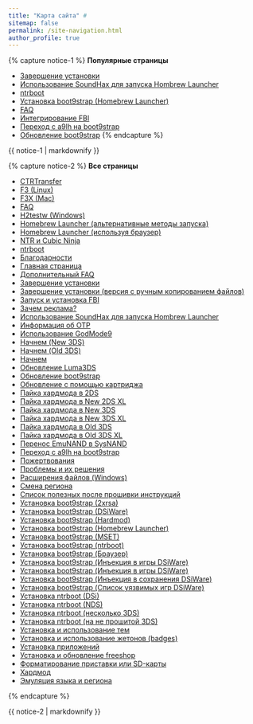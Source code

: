 ```yaml
---
title: "Карта сайта" #
sitemap: false
permalink: /site-navigation.html
author_profile: true
---
```


{% capture notice-1 %}
**Популярные страницы**

+ [Завершение установки](finalizing-setup)
+ [Использование SoundHax для запуска Hombrew Launcher](homebrew-launcher-soundhax)
+ [ntrboot](ntrboot)
+ [Установка boot9strap (Homebrew Launcher)](installing-boot9strap-homebrew-launcher)
+ [FAQ](faq)
+ [Интегрирование FBI](fbi)
+ [Переход с a9lh на boot9strap](a9lh-to-b9s)
+ [Обновление boot9strap](updating-b9s)
{% endcapture %}
<div class="notice--info">{{ notice-1 | markdownify }}</div>

{% capture notice-2 %}
**Все страницы**

+ [CTRTransfer](ctrtransfer)
+ [F3 (Linux)](f3-linux)
+ [F3X (Mac)](f3x-mac)
+ [FAQ](faq)
+ [H2testw (Windows)](h2testw-windows)
+ [Homebrew Launcher (альтернативные методы запуска)](homebrew-launcher-alternatives)
+ [Homebrew Launcher (используя браузер)](homebrew-launcher-browser)
+ [NTR и Cubic Ninja](ntr-and-cubic-ninja)
+ [ntrboot](ntrboot)
+ [Благодарности](credits)
+ [Главная страница](/)
+ [Дополнительный FAQ](faq-3ds)
+ [Завершение установки](finalizing-setup)
+ [Завершение установки (версия с ручным копированием файлов)](finalizing-setup_old)
+ [Запуск и установка FBI](fbi)
+ [Зачем реклама?](why-ads)
+ [Использование SoundHax для запуска Hombrew Launcher](homebrew-launcher-soundhax)
+ [Информация об OTP](otp)
+ [Использование GodMode9](godmode9-usage)
+ [Начнем (New 3DS)](get-started-new-3ds)
+ [Начнем (Old 3DS)](get-started-old-3ds)
+ [Начнем](get-started)
+ [Обновление Luma3DS](update-luma3ds)
+ [Обновление boot9strap](updating-b9s)
+ [Обновление с помощью картриджа](cart-update)
+ [Пайка хардмода в 2DS](making-hardmod-2ds)
+ [Пайка хардмода в New 2DS XL](making-hardmod-new2dsxl)
+ [Пайка хардмода в New 3DS](making-hardmod-new3ds)
+ [Пайка хардмода в New 3DS XL](making-hardmod-new3dsxl)
+ [Пайка хардмода в Old 3DS](making-hardmod-old3ds)
+ [Пайка хардмода в Old 3DS XL](making-hardmod-old3dsxl)
+ [Перенос EmuNAND в SysNAND](move-emunand)
+ [Переход с a9lh на boot9strap](a9lh-to-b9s)
+ [Пожертвования](donations)
+ [Проблемы и их решения](troubleshooting)
+ [Расширения файлов (Windows)](file-extensions-windows)
+ [Смена региона](region-changing)
+ [Список полезных после прошивки инструкций](addons)
+ [Установка boot9strap (2xrsa)](installing-boot9strap-2xrsa)
+ [Установка boot9strap (DSiWare)](installing-boot9strap-dsiware)
+ [Установка boot9strap (Hardmod)](installing-boot9strap-hardmod)
+ [Установка boot9strap (Homebrew Launcher)](installing-boot9strap-homebrew-launcher)
+ [Установка boot9strap (MSET)](installing-boot9strap-mset)
+ [Установка boot9strap (ntrboot)](installing-boot9strap-ntrboot)
+ [Установка boot9strap (Браузер)](installing-boot9strap-browser)
+ [Установка boot9strap (Инъекция в игры DSiWare)](installing-boot9strap-dsiware-game-injection)
+ [Установка boot9strap (Инъекция в игры DSiWare)](installing-boot9strap-dsiware-game-injection)
+ [Установка boot9strap (Инъекция в сохранения DSiWare)](installing-boot9strap-dsiware-save-injection)
+ [Установка boot9strap (Список уязвимых игр DSiWare)](installing-boot9strap-dsiware-game-injection-list)
+ [Установка ntrboot (DSi)](flashing-ntrboot-dsi)
+ [Установка ntrboot (NDS)](flashing-ntrboot-nds)
+ [Установка ntrboot (несколько 3DS)](flashing-ntrboot-3ds-multi-system)
+ [Установка ntrboot (на не прошитой 3DS)](flashing-ntrboot-3ds-single-system)
+ [Установка и использование тем](themes)
+ [Установка и использование жетонов (badges)](badges)
+ [Установка приложений](games)
+ [Установка и обновление freeshop](freeshop)
+ [Форматирование приставки или SD-карты](clean_sd)
+ [Хардмод](making-hardmod)
+ [Эмуляция языка и региона](lumalocaleswitcher)


{% endcapture %}
<div class="notice--primary">{{ notice-2 | markdownify }}</div>
